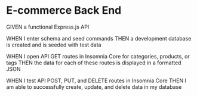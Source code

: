 # E-commerce Back End

GIVEN a functional Express.js API


<!-- WHEN I add my database name, MySQL username, and MySQL password to an environment variable file
THEN I am able to connect to a database using Sequelize -->

WHEN I enter schema and seed commands
THEN a development database is created and is seeded with test data

<!-- WHEN I enter the command to invoke the application
THEN my server is started and the Sequelize models are synced to the MySQL database -->

WHEN I open API GET routes in Insomnia Core for categories, products, or tags
THEN the data for each of these routes is displayed in a formatted JSON

WHEN I test API POST, PUT, and DELETE routes in Insomnia Core
THEN I am able to successfully create, update, and delete data in my database